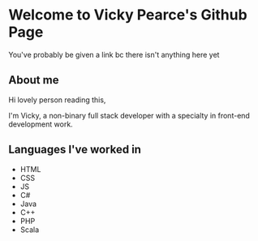 # Welcome to Vicky Pearce's Github Page
You've probably be given a link bc there isn't anything here yet

## About me
Hi lovely person reading this,

I'm Vicky, a non-binary full stack developer with a specialty in front-end development work. 

## Languages I've worked in
- HTML
- CSS
- JS
- C#
- Java
- C++
- PHP
- Scala

<!--stackedit_data:
eyJoaXN0b3J5IjpbOTEyNzc0MjAzXX0=
-->